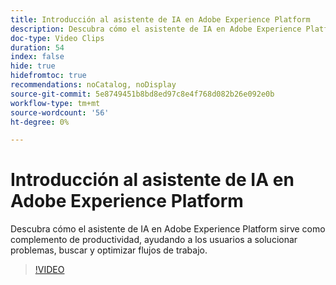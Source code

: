 ```yaml
---
title: Introducción al asistente de IA en Adobe Experience Platform
description: Descubra cómo el asistente de IA en Adobe Experience Platform sirve como complemento de productividad, ayudando a los usuarios a solucionar problemas, buscar y optimizar flujos de trabajo.
doc-type: Video Clips
duration: 54
index: false
hide: true
hidefromtoc: true
recommendations: noCatalog, noDisplay
source-git-commit: 5e8749451b8bd8ed97c8e4f768d082b26e092e0b
workflow-type: tm+mt
source-wordcount: '56'
ht-degree: 0%

---
```


# Introducción al asistente de IA en Adobe Experience Platform

Descubra cómo el asistente de IA en Adobe Experience Platform sirve como complemento de productividad, ayudando a los usuarios a solucionar problemas, buscar y optimizar flujos de trabajo.

<!--  -->
>[!VIDEO](https://video.tv.adobe.com/v/3459306?learn=on&enablevpops=true)

